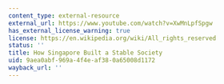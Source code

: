 ```yaml
---
content_type: external-resource
external_url: https://www.youtube.com/watch?v=XwMnLpfSpgw
has_external_license_warning: true
license: https://en.wikipedia.org/wiki/All_rights_reserved
status: ''
title: How Singapore Built a Stable Society
uid: 9aea0abf-969a-4f4e-af38-0a65008d1172
wayback_url: ''
---
```

